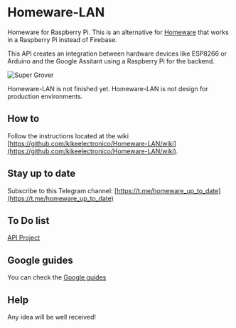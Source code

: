 # Homeware-LAN
Homeware for Raspberry Pi. This is an alternative for <a href="https://github.com/kikeelectronico/Homeware" target="blanck">Homeware</a> that works in a Raspberry Pi instead of Firebase.

This API creates an integration between hardware devices like ESP8266 or Arduino and the Google Assitant using a Raspberry Pi for the backend.

<img alt="Super Grover" src="https://github.com/kikeelectronico/homeware/raw/master/images/cloud.png" />

Homeware-LAN is not finished yet. Homeware-LAN is not design for production environments.

## How to

Follow the instructions located at the wiki [https://github.com/kikeelectronico/Homeware-LAN/wiki](https://github.com/kikeelectronico/Homeware-LAN/wiki).


## Stay up to date
Subscribe to this Telegram channel: [https://t.me/homeware_up_to_date](https://t.me/homeware_up_to_date)

## To Do list

<a href="https://github.com/kikeelectronico/Homeware-LAN/projects/1"> API Project </a>

## Google guides

You can check the <a href="https://developers.google.com/actions/smarthome/"> Google guides </a>

## Help

Any idea will be well received!
